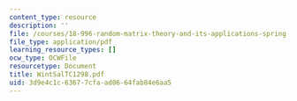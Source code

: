 ```yaml
---
content_type: resource
description: ''
file: /courses/18-996-random-matrix-theory-and-its-applications-spring-2004/3d9e4c1c63677cfaad0664fab84e6aa5_WintSalTC1298.pdf
file_type: application/pdf
learning_resource_types: []
ocw_type: OCWFile
resourcetype: Document
title: WintSalTC1298.pdf
uid: 3d9e4c1c-6367-7cfa-ad06-64fab84e6aa5
---
```

